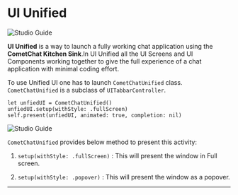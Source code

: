# UI Unified

![Studio Guide](https://github.com/cometchat-pro/ios-chat-uikit/blob/master/Screenshots/UIUnified.png) 

**UI Unified** is a way to launch a fully working chat application using the **CometChat Kitchen Sink**.In UI Unified all the UI Screens and UI Components working together to give the full experience of a chat application with minimal coding effort. 

To use Unified UI one has to launch `CometChatUnified` class.  `CometChatUnified` is a subclass of  `UITabbarController`.

```
let unfiedUI = CometChatUnified()
unfiedUI.setup(withStyle: .fullScreen)
self.present(unfiedUI, animated: true, completion: nil)

```

![Studio Guide](https://github.com/cometchat-pro/ios-chat-uikit/blob/master/Screenshots/UIUnified.gif) 

`CometChatUnified` provides below method to present this activity: 

1. `setup(withStyle: .fullScreen)` : This will present the window in Full screen.

2. `setup(withStyle: .popover)` : This will present the window as a popover.
---









